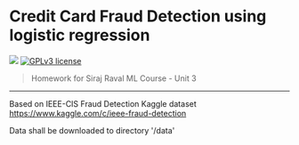 # Credit Card Fraud Detection using logistic regression

[![](https://img.shields.io/badge/python-2.7%2C%203.5%2B-green.svg)]()
[![GPLv3 license](https://img.shields.io/badge/License-GPLv3-blue.svg)](http://perso.crans.org/besson/LICENSE.html)

> Homework for Siraj Raval ML Course - Unit 3

------------------

Based on IEEE-CIS Fraud Detection Kaggle dataset https://www.kaggle.com/c/ieee-fraud-detection

Data shall be downloaded to directory '/data'
